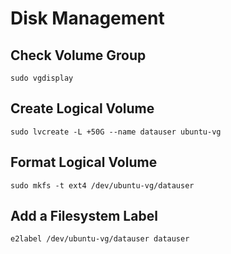 # Disk Management

## Check Volume Group

```text
sudo vgdisplay
```

## Create Logical Volume

```text
sudo lvcreate -L +50G --name datauser ubuntu-vg
```

## Format Logical Volume

```text
sudo mkfs -t ext4 /dev/ubuntu-vg/datauser
```

## Add a Filesystem Label

```text
e2label /dev/ubuntu-vg/datauser datauser
```

